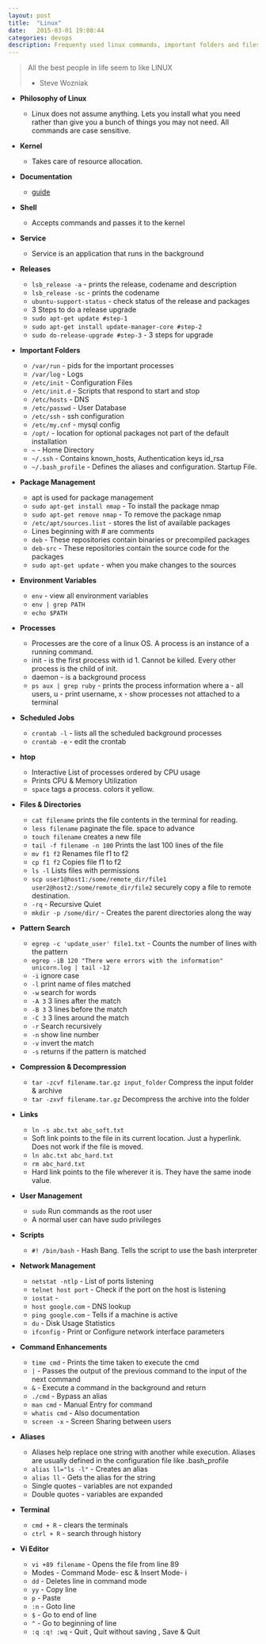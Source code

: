 ```yaml
---
layout: post
title:  "Linux"
date:   2015-03-01 19:08:44
categories: devops
description: Frequenty used linux commands, important folders and files
---
```

> All the best people in life seem to like LINUX
> - Steve Wozniak

* __Philosophy of Linux__
  * Linux does not assume anything. Lets you install what you need rather than give you a bunch of things you may not need. All commands are case sensitive.

* __Kernel__
  * Takes care of resource allocation. 
  
* __Documentation__
  * [guide](https://help.ubuntu.com)

* __Shell__
  * Accepts commands and passes it to the kernel

* __Service__
  * Service is an application that runs in the background

* __Releases__
  * `lsb_release -a` - prints the release, codename and description
  * `lsb_release -sc` - prints the codename
  * `ubuntu-support-status` - check status of the release and packages
  * 3 Steps to do a release upgrade
  * `sudo apt-get update #step-1`
  * `sudo apt-get install update-manager-core #step-2`
  * `sudo do-release-upgrade #step-3` - 3 steps for upgrade

* __Important Folders__
  * `/var/run` - pids for the important processes
  * `/var/log` - Logs
  * `/etc/init` - Configuration Files
  * `/etc/init.d` - Scripts that respond to start and stop
  * `/etc/hosts` - DNS
  * `/etc/passwd` - User Database
  * `/etc/ssh` - ssh configuration
  * `/etc/my.cnf` - mysql config
  * `/opt/` - location for optional packages not part of the default installation
  * `~` - Home Directory
  * `~/.ssh` - Contains known_hosts, Authentication keys id_rsa
  * `~/.bash_profile` - Defines the aliases and configuration. Startup File. 

* __Package Management__
  * apt is used for package management
  * `sudo apt-get install nmap` - To install the package nmap
  * `sudo apt-get remove nmap` - To remove the package nmap
  * `/etc/apt/sources.list` - stores the list of available packages
  * Lines beginning with # are comments
  * `deb` - These repositories contain binaries or precompiled packages
  * `deb-src` - These repositories contain the source code for the packages
  * `sudo apt-get update` - when you make changes to the sources

* __Environment Variables__
  * `env` - view all environment variables
  * `env | grep PATH`
  * `echo $PATH`

* __Processes__
  * Processes are the core of a linux OS. A process is an instance of a running command. 
  * init - is the first process with id 1. Cannot be killed. Every other process is the child of init. 
  * daemon - is a background process
  * `ps aux | grep ruby` - prints the process information where a - all users, u - print username, x - show processes not attached to a terminal

* __Scheduled Jobs__
  * `crontab -l` - lists all the scheduled background processes
  * `crontab -e` - edit the crontab 

* __htop__
  * Interactive List of processes ordered by CPU usage
  * Prints CPU & Memory Utilization
  * `space` tags a process. colors it yellow.

* __Files & Directories__
  * `cat filename` prints the file contents in the terminal for reading.
  * `less filename` paginate the file. space to advance
  * `touch filename` creates a new file
  * `tail -f filename -n 100` Prints the last 100 lines of the file
  * `mv f1 f2` Renames file f1 to f2
  * `cp f1 f2` Copies file f1 to f2
  * `ls -l` Lists files with permissions
  * `scp user1@host1:/some/remote_dir/file1 user2@host2:/some/remote_dir/file2` securely copy a file to remote destination.
  * `-rq` - Recursive Quiet
  * `mkdir -p /some/dir/` - Creates the parent directories along the way

* __Pattern Search__
  * `egrep -c 'update_user' file1.txt` - Counts the number of lines with the pattern
  * `egrep -iB 120 "There were errors with the information" unicorn.log | tail -12`
  * `-i` ignore case
  * `-l` print name of files matched
  * `-w` search for words
  * `-A 3` 3 lines after the match
  * `-B 3` 3 lines before the match
  * `-C 3` 3 lines around the match
  * `-r` Search recursively
  * `-n` show line number
  * `-v` invert the match
  * `-s` returns if the pattern is matched 


* __Compression & Decompression__
  * `tar -zcvf filename.tar.gz input_folder` Compress the input folder & archive
  * `tar -zxvf filename.tar.gz` Decompress the archive into the folder

* __Links__
  * `ln -s abc.txt abc_soft.txt` 
  * Soft link points to the file in its current location. Just a hyperlink. Does not work if the file is moved.
  * `ln abc.txt abc_hard.txt`
  * `rm abc_hard.txt` 
  * Hard link points to the file wherever it is. They have the same inode value.

* __User Management__
  * `sudo` Run commands as the root user
  * A normal user can have sudo privileges

* __Scripts__
  * `#! /bin/bash` - Hash Bang. Tells the script to use the bash interpreter

* __Network Management__
  * `netstat -ntlp` - List of ports listening
  * `telnet host port` - Check if the port on the host is listening
  * `iostat` - 
  * `host google.com` - DNS lookup
  * `ping google.com` - Tells if a machine is active
  * `du` - Disk Usage Statistics
  * `ifconfig` - Print or Configure network interface parameters

* __Command Enhancements__
  * `time cmd` - Prints the time taken to execute the cmd
  * `|` - Passes the output of the previous command to the input of the next command
  * `&` - Execute a command in the background and return
  * `./cmd` - Bypass an alias
  * `man cmd` - Manual Entry for command
  * `whatis cmd` - Also documentation
  * `screen -x` - Screen Sharing between users

* __Aliases__
  * Aliases help replace one string with another while execution. Aliases are usually defined in the configuration file like .bash_profile 
  * `alias ll="ls -l"` - Creates an alias
  * `alias ll` - Gets the alias for the string
  * Single quotes - variables are not expanded
  * Double quotes - variables are expanded

* __Terminal__
  * `cmd + R` - clears the terminals
  * `ctrl + R` - search through history

* __Vi Editor__
  * `vi +89 filename` - Opens the file from line 89
  * Modes - Command Mode- esc & Insert Mode- i
  * `dd` - Deletes line in command mode
  * `yy` - Copy line
  * `p` - Paste
  * `:n` - Goto line
  * `$` - Go to end of line
  * `^` - Go to beginning of line
  * `:q :q! :wq` - Quit , Quit without saving , Save & Quit




